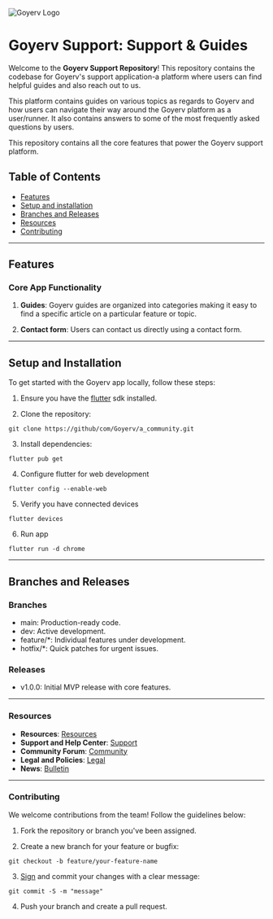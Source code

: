<!-- Copyright (c) 2022 Goyerv Ltd. All rights reserved. -->
<!-- Author: Emmanuel Okorafor -->







![Goyerv Logo](assets/favicons/goyerv_icon.ico)




# Goyerv Support: Support & Guides

Welcome to the **Goyerv Support Repository**! This repository contains the codebase for Goyerv's support application-a platform where users can find helpful guides and also reach out to us. 

This platform contains guides on various topics as regards to Goyerv and how users can navigate their way around the Goyerv platform as a user/runner. It also contains answers to some of the most frequently asked questions by users.

This repository contains all the core features that power the Goyerv support platform.


## Table of Contents
- [Features](#features)
- [Setup and installation](#setup-and-installation)
- [Branches and Releases](#branches-and-releases)
- [Resources](#resources)
- [Contributing](#contributing)

---

## Features


### Core App Functionality

1. **Guides**: Goyerv guides are organized into categories making it easy to find a specific article on a particular feature or topic.

2. **Contact form**: Users can contact us directly using a contact form.

---

## Setup and Installation
To get started with the Goyerv app locally, follow these steps:

1. Ensure you have the [flutter](https://www.flutter.dev) sdk installed.

2. Clone the repository:
```console
git clone https://github/com/Goyerv/a_community.git
```

3. Install dependencies:
```console
flutter pub get
```

4. Configure flutter for web development
```console
flutter config --enable-web
```

5. Verify you have connected devices
```console
flutter devices
```

6. Run app
```console
flutter run -d chrome
```

---

## Branches and Releases


### Branches
- main: Production-ready code.
- dev: Active development.
- feature/*: Individual features under development.
- hotfix/*: Quick patches for urgent issues.

### Releases
- v1.0.0: Initial MVP release with core features.

---


### Resources
- **Resources**: [Resources](https://resources.goyerv.com)
- **Support and Help Center**: [Support](https://support.goyerv.com)
- **Community Forum**: [Community](https://community.goyerv.com)
- **Legal and Policies**: [Legal](https://legal.goyerv.com)
- **News**: [Bulletin](https://bulletin.goyerv.com)


---


### Contributing

We welcome contributions from the team! Follow the guidelines below:

1. Fork the repository or branch you've been assigned.

2. Create a new branch for your feature or bugfix:
```console
git checkout -b feature/your-feature-name
```

3. [Sign](https://docs.github.com/en/authentication/managing-commit-signature-verification/signing-commits) and commit your changes with a clear message:
```console
git commit -S -m "message"
```

4. Push your branch and create a pull request.


